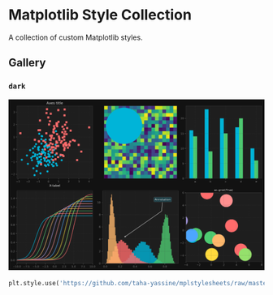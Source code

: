 # Matplotlib Style Collection
A collection of custom Matplotlib styles.
## Gallery
### `dark`
![dark](assets/dark.png)
```python
plt.style.use('https://github.com/taha-yassine/mplstylesheets/raw/master/styles/dark.mplstyle')
```
